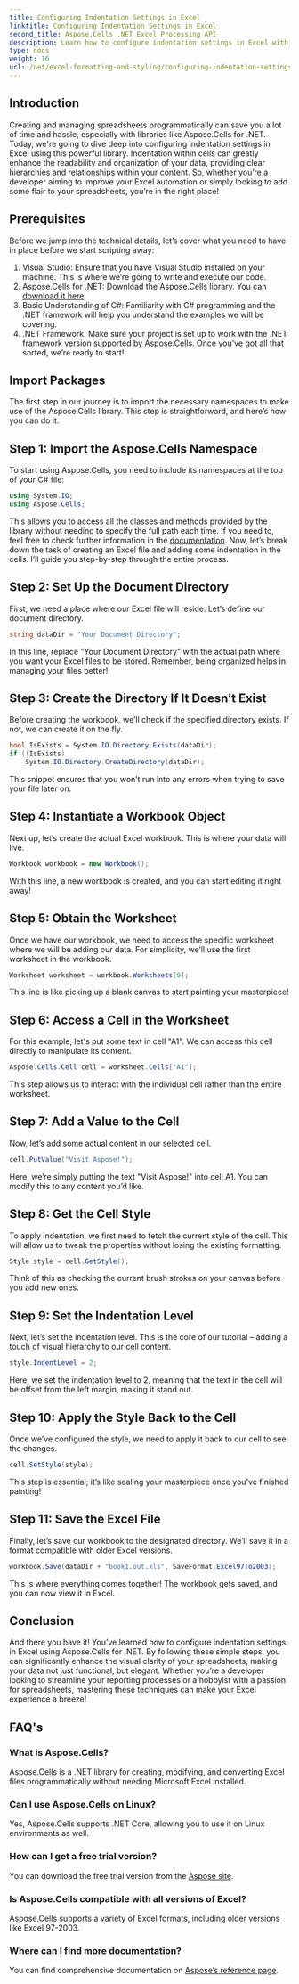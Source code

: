```yaml
---
title: Configuring Indentation Settings in Excel
linktitle: Configuring Indentation Settings in Excel
second_title: Aspose.Cells .NET Excel Processing API
description: Learn how to configure indentation settings in Excel with Aspose.Cells for .NET. Step-by-step guide to enhance your Excel documents effortlessly.
type: docs
weight: 16
url: /net/excel-formatting-and-styling/configuring-indentation-settings/
---
```

## Introduction
Creating and managing spreadsheets programmatically can save you a lot of time and hassle, especially with libraries like Aspose.Cells for .NET. Today, we're going to dive deep into configuring indentation settings in Excel using this powerful library. Indentation within cells can greatly enhance the readability and organization of your data, providing clear hierarchies and relationships within your content. So, whether you’re a developer aiming to improve your Excel automation or simply looking to add some flair to your spreadsheets, you’re in the right place!
## Prerequisites
Before we jump into the technical details, let’s cover what you need to have in place before we start scripting away:
1. Visual Studio: Ensure that you have Visual Studio installed on your machine. This is where we’re going to write and execute our code.
2. Aspose.Cells for .NET: Download the Aspose.Cells library. You can [download it here](https://releases.aspose.com/cells/net/).
3. Basic Understanding of C#: Familiarity with C# programming and the .NET framework will help you understand the examples we will be covering.
4. .NET Framework: Make sure your project is set up to work with the .NET framework version supported by Aspose.Cells.
Once you’ve got all that sorted, we’re ready to start!
## Import Packages
The first step in our journey is to import the necessary namespaces to make use of the Aspose.Cells library. This step is straightforward, and here’s how you can do it.
## Step 1: Import the Aspose.Cells Namespace
To start using Aspose.Cells, you need to include its namespaces at the top of your C# file:
```csharp
using System.IO;
using Aspose.Cells;
```
This allows you to access all the classes and methods provided by the library without needing to specify the full path each time. If you need to, feel free to check further information in the [documentation](https://reference.aspose.com/cells/net/).
Now, let’s break down the task of creating an Excel file and adding some indentation in the cells. I’ll guide you step-by-step through the entire process.
## Step 2: Set Up the Document Directory
First, we need a place where our Excel file will reside. Let’s define our document directory.
```csharp
string dataDir = "Your Document Directory";
```
In this line, replace "Your Document Directory" with the actual path where you want your Excel files to be stored. Remember, being organized helps in managing your files better!
## Step 3: Create the Directory If It Doesn’t Exist
Before creating the workbook, we’ll check if the specified directory exists. If not, we can create it on the fly.
```csharp
bool IsExists = System.IO.Directory.Exists(dataDir);
if (!IsExists)
    System.IO.Directory.CreateDirectory(dataDir);
```
This snippet ensures that you won’t run into any errors when trying to save your file later on.
## Step 4: Instantiate a Workbook Object
Next up, let’s create the actual Excel workbook. This is where your data will live.
```csharp
Workbook workbook = new Workbook();
```
With this line, a new workbook is created, and you can start editing it right away!
## Step 5: Obtain the Worksheet
Once we have our workbook, we need to access the specific worksheet where we will be adding our data. For simplicity, we’ll use the first worksheet in the workbook.
```csharp
Worksheet worksheet = workbook.Worksheets[0];
```
This line is like picking up a blank canvas to start painting your masterpiece!
## Step 6: Access a Cell in the Worksheet
For this example, let's put some text in cell "A1". We can access this cell directly to manipulate its content.
```csharp
Aspose.Cells.Cell cell = worksheet.Cells["A1"];
```
This step allows us to interact with the individual cell rather than the entire worksheet.
## Step 7: Add a Value to the Cell
Now, let’s add some actual content in our selected cell.
```csharp
cell.PutValue("Visit Aspose!");
```
Here, we’re simply putting the text "Visit Aspose!" into cell A1. You can modify this to any content you’d like.
## Step 8: Get the Cell Style
To apply indentation, we first need to fetch the current style of the cell. This will allow us to tweak the properties without losing the existing formatting.
```csharp
Style style = cell.GetStyle();
```
Think of this as checking the current brush strokes on your canvas before you add new ones.
## Step 9: Set the Indentation Level
Next, let’s set the indentation level. This is the core of our tutorial – adding a touch of visual hierarchy to our cell content.
```csharp
style.IndentLevel = 2;
```
Here, we set the indentation level to 2, meaning that the text in the cell will be offset from the left margin, making it stand out.
## Step 10: Apply the Style Back to the Cell
Once we’ve configured the style, we need to apply it back to our cell to see the changes.
```csharp
cell.SetStyle(style);
```
This step is essential; it’s like sealing your masterpiece once you’ve finished painting!
## Step 11: Save the Excel File
Finally, let’s save our workbook to the designated directory. We’ll save it in a format compatible with older Excel versions.
```csharp
workbook.Save(dataDir + "book1.out.xls", SaveFormat.Excel97To2003);
```
This is where everything comes together! The workbook gets saved, and you can now view it in Excel.
## Conclusion
And there you have it! You’ve learned how to configure indentation settings in Excel using Aspose.Cells for .NET. By following these simple steps, you can significantly enhance the visual clarity of your spreadsheets, making your data not just functional, but elegant. Whether you’re a developer looking to streamline your reporting processes or a hobbyist with a passion for spreadsheets, mastering these techniques can make your Excel experience a breeze!
## FAQ's
### What is Aspose.Cells?
Aspose.Cells is a .NET library for creating, modifying, and converting Excel files programmatically without needing Microsoft Excel installed.
### Can I use Aspose.Cells on Linux?
Yes, Aspose.Cells supports .NET Core, allowing you to use it on Linux environments as well.
### How can I get a free trial version?
You can download the free trial version from the [Aspose site](https://releases.aspose.com/).
### Is Aspose.Cells compatible with all versions of Excel?
Aspose.Cells supports a variety of Excel formats, including older versions like Excel 97-2003.
### Where can I find more documentation?
You can find comprehensive documentation on [Aspose’s reference page](https://reference.aspose.com/cells/net/).
